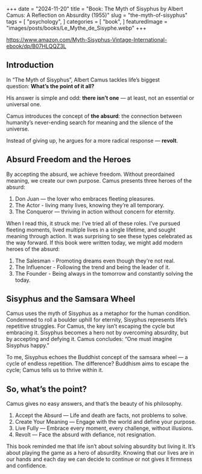 +++
date = "2024-11-20"
title = "Book: The Myth of Sisyphus by Albert Camus: A Reflection on Absurdity (1955)"
slug = "the-myth-of-sisyphus"
tags = [
    "psychology",
]
categories = [
    "book",
]
featuredImage = "images/posts/books/Le_Mythe_de_Sisyphe.webp"
+++

https://www.amazon.com/Myth-Sisyphus-Vintage-International-ebook/dp/B07HLQQZ3L

## Introduction
In “The Myth of Sisyphus”, Albert Camus tackles life’s biggest question: **What’s the point of it all?**

His answer is simple and odd: **there isn’t one** — at least, not an essential or universal one.

Camus introduces the concept of **the absurd**: the connection between humanity’s never-ending search for meaning and the silence of the universe. 

Instead of giving up, he argues for a more radical response — **revolt**.

## Absurd Freedom and the Heroes

By accepting the absurd, we achieve freedom. Without preordained meaning, we create our own purpose. Camus presents three heroes of the absurd:

1. Don Juan — the lover who embraces fleeting pleasures.
2. The Actor - living many lives, knowing they’re all temporary.
3. The Conqueror — thriving in action without concern for eternity.

When I read this, it struck me: I’ve tried all of these roles. I’ve pursued fleeting moments, lived multiple lives in a single lifetime, and sought meaning through action. It was surprising to see these types celebrated as the way forward. If this book were written today, we might add modern heroes of the absurd: 

1. The Salesman - Promoting dreams even though they're not real. 
2. The Influencer - Following the trend and being the leader of it.
3. The Founder - Being always in the tomorrow and constantly solving the today. 

## Sisyphus and the Samsara Wheel

Camus uses the myth of Sisyphus as a metaphor for the human condition. Condemned to roll a boulder uphill for eternity, Sisyphus represents life’s repetitive struggles. For Camus, the key isn’t escaping the cycle but embracing it. Sisyphus becomes a hero not by overcoming absurdity, but by accepting and defying it. Camus concludes: “One must imagine Sisyphus happy.”

To me, Sisyphus echoes the Buddhist concept of the samsara wheel — a cycle of endless repetition. The difference? Buddhism aims to escape the cycle; Camus tells us to thrive within it.

## So, what’s the point?

Camus gives no easy answers, and that’s the beauty of his philosophy. 

1. Accept the Absurd — Life and death are facts, not problems to solve.
2. Create Your Meaning — Engage with the world and define your purpose.
3. Live Fully — Embrace every moment, every challenge, without illusions.
4. Revolt — Face the absurd with defiance, not resignation.

This book reminded me that life isn’t about solving absurdity but living it. It’s about playing the game as a hero of absurdity. Knowing that our lives are in our hands and each day we can decide to continue or not gives it firmness and confidence. 


